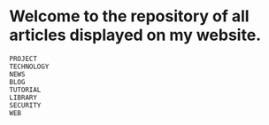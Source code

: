 # Welcome to the repository of all articles displayed on my website.

    PROJECT
    TECHNOLOGY
    NEWS
    BLOG
    TUTORIAL
    LIBRARY
    SECURITY
    WEB
